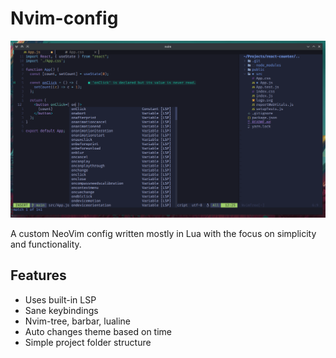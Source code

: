 # Nvim-config

![Demo screenshot](./media/demo.png)

A custom NeoVim config written mostly in Lua with the focus on simplicity and functionality.

## Features
- Uses built-in LSP
- Sane keybindings
- Nvim-tree, barbar, lualine
- Auto changes theme based on time
- Simple project folder structure

